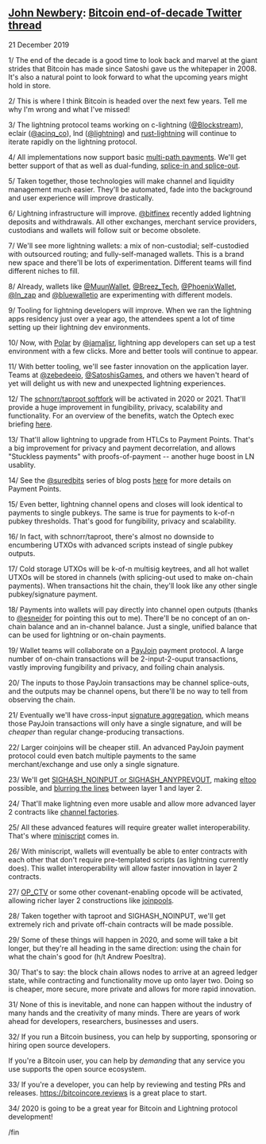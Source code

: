 ## [John Newbery](https://twitter.com/jfnewbery): [Bitcoin end-of-decade Twitter thread](https://twitter.com/jfnewbery/status/1208559196465184768)

21 December 2019


1/ The end of the decade is a good time to look back and marvel at the giant
strides that Bitcoin has made since Satoshi gave us the whitepaper in 2008. It's
also a natural point to look forward to what the upcoming years might hold in
store.

2/ This is where I think Bitcoin is headed over the next few years. Tell me why
I'm wrong and what I've missed!

3/ The lightning protocol teams working on c-lightning
([@Blockstream](https://twitter.com/Blockstream)), eclair
([@acinq_co](https://twitter.com/acinq_co)), lnd
([@lightning](https://twitter.com/lightning)) and
[rust-lightning](https://github.com/rust-bitcoin/rust-lightning) will continue
to iterate rapidly on the lightning protocol.

4/ All implementations now support basic [multi-path
payments](https://bitcoinops.org/en/topics/multipath-payments). We'll get better
support of that as well as dual-funding, [splice-in and
splice-out]((https://bitcoinops.org/en/topics/splicing)).

5/ Taken together, those technologies will make channel and liquidity management
much easier. They'll be automated, fade into the background and user experience
will improve drastically.

6/ Lightning infrastructure will
improve. [@bitfinex](https://twitter.com/bitfinex) recently added lightning
deposits and withdrawals. All other exchanges, merchant service providers,
custodians and wallets will follow suit or become obsolete.

7/ We'll see more lightning wallets: a mix of non-custodial; self-custodied with
outsourced routing; and fully-self-managed wallets. This is a brand new space
and there'll be lots of experimentation. Different teams will find different
niches to fill.

8/ Already, wallets like
[@MuunWallet](https://twitter.com/MuunWallet),
[@Breez_Tech](https://twitter.com/Breez_Tech),
[@PhoenixWallet](https://twitter.com/PhoenixWallet),
[@ln_zap](https://twitter.com/ln_zap) and
[@bluewalletio](https://twitter.com/bluewalletio) are experimenting with
different models.

9/ Tooling for lightning developers will improve. When we ran the lightning apps
residency just over a year ago, the attendees spent a lot of time setting up
their lightning dev environments.

10/ Now, with [Polar](https://github.com/jamaljsr/polar) by
[@jamaljsr](https://twitter.com/jamaljsr), lightning app developers can set up a
test environment with a few clicks. More and better tools will continue to
appear.

11/ With better tooling, we'll see faster innovation on the application
layer. Teams at [@zebedeeio](https://twitter.com/zebedeeio),
[@SatoshisGames](https://twitter.com/SatoshisGames), and others we haven't heard
of yet will delight us with new and unexpected lightning experiences.

12/ The [schnorr/taproot softfork](https://bitcoinops.org/en/topics/taproot)
will be activated in 2020 or 2021. That'll provide a huge improvement in
fungibility, privacy, scalability and functionality. For an overview of the
benefits, watch the Optech exec briefing
[here](https://bitcoinops.org/en/2019-exec-briefing/#the-next-softfork).

13/ That'll allow lightning to upgrade from HTLCs to Payment Points. That's a
big improvement for privacy and payment decorrelation, and allows "Stuckless
payments" with proofs-of-payment -- another huge boost in LN usablity.

14/ See the [@suredbits](https://twitter.com/suredbits) series of blog posts
[here](https://suredbits.com/payment-points-part-1/) for more details on Payment
Points.

15/ Even better, lightning channel opens and closes will look identical to
payments to single pubkeys. The same is true for payments to k-of-n pubkey
thresholds. That's good for fungibility, privacy and scalability.

16/ In fact, with schnorr/taproot, there's almost no downside to encumbering
UTXOs with advanced scripts instead of single pubkey outputs.

17/ Cold storage UTXOs will be k-of-n multisig keytrees, and all hot wallet
UTXOs will be stored in channels (with splicing-out used to make on-chain
payments). When transactions hit the chain, they'll look like any other single
pubkey/signature payment.

18/ Payments into wallets will pay directly into channel open outputs (thanks to
[@esneider](https://twitter.com/esneider) for pointing this out to me). There'll
be no concept of an on-chain balance and an in-channel balance. Just a single,
unified balance that can be used for lightning or on-chain payments.

19/ Wallet teams will collaborate on a
[PayJoin](https://bitcoinops.org/en/topics/payjoin/) payment protocol. A large
number of on-chain transactions will be 2-input-2-ouput transactions, vastly
improving fungibility and privacy, and foiling chain analysis.

20/ The inputs to those PayJoin transactions may be channel splice-outs, and the
outputs may be channel opens, but there'll be no way to tell from observing the
chain.

21/ Eventually we'll have cross-input [signature
aggregation](https://bitcoincore.org/en/2017/03/23/schnorr-signature-aggregation/#signature-aggregation),
which means those PayJoin transactions will only have a single signature, and
will be *cheaper* than regular change-producing transactions.

22/ Larger coinjoins will be cheaper still. An advanced PayJoin payment protocol
could even batch multiple payments to the same merchant/exchange and use only a
single signature.

23/ We'll get [SIGHASH_NOINPUT or
SIGHASH_ANYPREVOUT](https://bitcoinops.org/en/topics/sighash_noinput/), making
[eltoo](https://bitcoinops.org/en/topics/eltoo/) possible, and [blurring the
lines](https://lists.linuxfoundation.org/pipermail/lightning-dev/2019-September/002136.html)
between layer 1 and layer 2.

24/ That'll make lightning even more usable and allow more advanced layer 2
contracts like [channel
factories](https://bitcoinops.org/en/topics/channel-factories/).

25/ All these advanced features will require greater wallet
interoperability. That's where
[miniscript](https://bitcoinops.org/en/topics/miniscript/) comes in.

26/ With miniscript, wallets will eventually be able to enter contracts with
each other that don't require pre-templated scripts (as lightning currently
does). This wallet interoperability will allow faster innovation in layer 2
contracts.

27/
[OP_CTV](https://bitcoinops.org/en/newsletters/2019/12/04/#op-checktemplateverify-ctv)
or some other covenant-enabling opcode will be activated, allowing richer layer
2 constructions like
[joinpools](https://freenode.irclog.whitequark.org/bitcoin-wizards/2019-05-21#1558427254-1558427441).

28/ Taken together with taproot and SIGHASH_NOINPUT, we'll get extremely rich
and private off-chain contracts will be made possible.

29/ Some of these things will happen in 2020, and some will take a bit longer,
but they're all heading in the same direction: using the chain for what the
chain's good for (h/t Andrew Poesltra).

30/ That's to say: the block chain allows nodes to arrive at an agreed ledger
state, while contracting and functionality move up onto layer two. Doing so is
cheaper, more secure, more private and allows for more rapid innovation.

31/ None of this is inevitable, and none can happen without the industry of many
hands and the creativity of many minds. There are years of work ahead for
developers, researchers, businesses and users.

32/ If you run a Bitcoin business, you can help by supporting, sponsoring or hiring
open source developers.

If you're a Bitcoin user, you can help by *demanding* that any service you
use supports the open source ecosystem.

33/ If you're a developer, you can help by reviewing and testing PRs and
releases. https://bitcoincore.reviews is a great place to start.

34/ 2020 is going to be a great year for Bitcoin and Lightning protocol
development!

/fin
